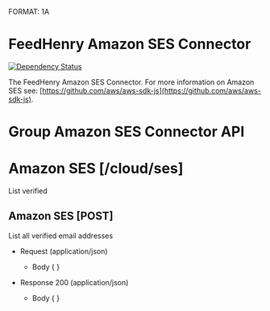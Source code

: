 FORMAT: 1A

# FeedHenry Amazon SES Connector
[![Dependency Status](https://img.shields.io/david/feedhenry-templates/fh-connector-amazon-ses-cloud.svg?style=flat-square)](https://david-dm.org/feedhenry-templates/fh-connector-amazon-ses-cloud)

The FeedHenry Amazon SES Connector. For more information on Amazon SES see: [https://github.com/aws/aws-sdk-js](https://github.com/aws/aws-sdk-js).

# Group Amazon SES Connector API

# Amazon SES [/cloud/ses]

List verified

## Amazon SES [POST] 

List all verified email addresses

+ Request (application/json)
    + Body
            {
            }

+ Response 200 (application/json)
    + Body
            {
            }
